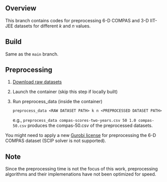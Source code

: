 ## Overview
This branch contains codes for preprocessing 6-D COMPAS and 3-D IIT-JEE datasets for different $k$ and $n$ values.

## Build
Same as the `main` branch.

## Preprocessing
1. [Download raw datasets](https://www.dropbox.com/scl/fo/of387p4m1lpgh05q2x75j/AJy3Sn5r97WBRI3Vi4VRb_A?rlkey=hvqpbr6qv3xe0gl5h7teez2tk&st=f6se30uq&dl=0)
2. Launch the container (skip this step if locally built)
3. Run preprocess_data (inside the container)
    ```
    preprocess_data <RAW DATASET PATH> k n <PREPROCESSED DATASET PATH>
    ```

    e.g., ```preprocess_data compas-scores-two-years.csv 50 1.0 compas-50.csv``` produces the compas-50.csv of the preprocessed datasets.

You might need to apply a new [Gurobi license](https://www.gurobi.com/features/web-license-service/) for preprocessing the 6-D COMPAS dataset (SCIP solver is not supported).

## Note
Since the preprocessing time is not the focus of this work, preprocessing algorithms and their implemenations have not been optimized for speed.
